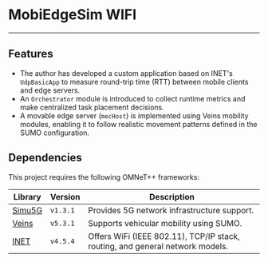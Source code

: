 # MobiEdgeSim WIFI
--- 

## Features
- The author has developed a custom application based on INET's `UdpBasicApp` to measure round-trip time (RTT) between mobile clients and edge servers.
- An `Orchestrator` module is introduced to collect runtime metrics and make centralized task placement decisions.
- A movable edge server (`mecHost`) is implemented using Veins mobility modules, enabling it to follow realistic movement patterns defined in the SUMO configuration.

## Dependencies

This project requires the following OMNeT++ frameworks:

| Library | Version | Description |
|--------|---------|-------------|
| [Simu5G](https://github.com/Unipisa/Simu5G) | `v1.3.1` | Provides 5G network infrastructure support.  |
| [Veins](https://github.com/sommer/veins) | `v5.3.1` | Supports vehicular mobility using SUMO.|
| [INET](https://github.com/inet-framework/inet) | `v4.5.4` | Offers WiFi (IEEE 802.11), TCP/IP stack, routing, and general network models.|


